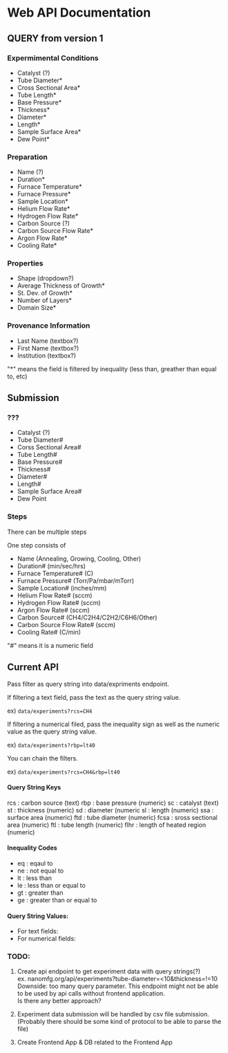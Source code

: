 # Web API Documentation

## QUERY from version 1

### Expermimental Conditions

- Catalyst (?)
- Tube Diameter*
- Cross Sectional Area* 
- Tube Length*
- Base Pressure*
- Thickness*
- Diameter*
- Length*
- Sample Surface Area* 
- Dew Point*

### Preparation

- Name (?)
- Duration*
- Furnace Temperature*
- Furnace Pressure*
- Sample Location*
- Helium Flow Rate*
- Hydrogen Flow Rate*
- Carbon Source (?)
- Carbon Source Flow Rate*
- Argon Flow Rate*
- Cooling Rate*

### Properties

- Shape (dropdown?)
- Average Thickness of Growth*
- St. Dev. of Growth*
- Number of Layers*
- Domain Size*

### Provenance Information

- Last Name (textbox?)
- First Name (textbox?)
- Institution (textbox?)

"*" means the field is filtered by inequality (less than, greather than equal to, etc)
## Submission

### ???

- Catalyst (?)
- Tube Diameter#
- Corss Sectional Area#
- Tube Length#
- Base Pressure#
- Thickness#
- Diameter#
- Length#
- Sample Surface Area#
- Dew Point

### Steps

There can be multiple steps

One step consists of

- Name (Annealing, Growing, Cooling, Other)
- Duration# (min/sec/hrs)
- Furnace Temperature# (C)
- Furnace Pressure# (Torr/Pa/mbar/mTorr)
- Sample Location# (inches/mm)
- Helium Flow Rate# (sccm)
- Hydrogen Flow Rate# (sccm)
- Argon Flow Rate# (sccm)
- Carbon Source# (CH4/C2H4/C2H2/C6H6/Other)
- Carbon Source Flow Rate# (sccm)
- Cooling Rate# (C/min)

"#" means it is a numeric field

## Current API

Pass filter as query string into data/expriments endpoint.

If filtering a text field, pass the text as the query string value.

ex) ```data/experiments?rcs=CH4```

If filtering a numerical filed, pass the inequality sign as well as the numeric value as the query string value.

ex) ```data/experiments?rbp=lt40```

You can chain the filters.

ex) ```data/experiments?rcs=CH4&rbp=lt40```

#### Query String Keys

rcs : carbon source (text)
rbp : base pressure (numeric)
sc : catalyst (text)
st : thickness (numeric)
sd : diameter (numeric
sl : length (numeric)
ssa : surface area (numeric)
ftd : tube diameter (numeric)
fcsa : sross sectional area (numeric)
ftl : tube length (numeric)
flhr : length of heated region (numeric)

#### Inequality Codes
- eq : eqaul to
- ne : not equal to
- lt : less than
- le : less than or equal to
- gt : greater than
- ge : greater than or equal to

#### Query String Values:
- For text fields: <value>
- For numerical fields: <inequality code><value>

### TODO:

1. Create api endpoint to get experiment data with query strings(?) <br>
ex. nanomfg.org/api/experiments?tube-diameter=<10&thickness=!=10 <br>
Downside: too many query parameter. This endpoint might not be able to be used by api calls without frontend application.<br>
Is there any better approach?



2. Experiment data submission will be handled by csv file submission. (Probably there should be some kind of protocol to be able to parse the file) 


3. Create Frontend App & DB related to the Frontend App 
